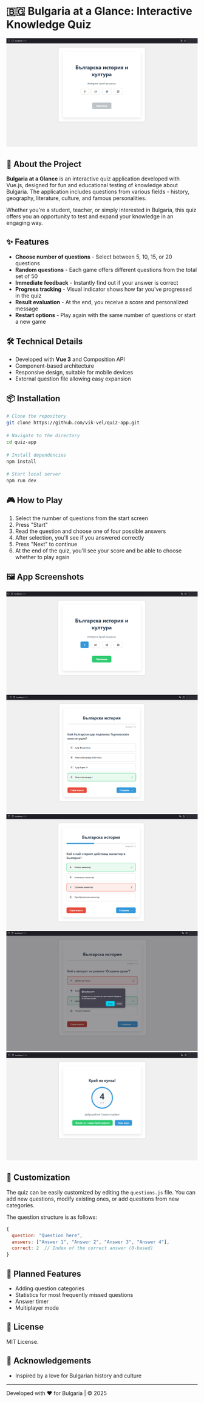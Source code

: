 # 🇧🇬 Bulgaria at a Glance: Interactive Knowledge Quiz

![Quiz App Banner](public/screenshots/start.png)

## 📖 About the Project

**Bulgaria at a Glance** is an interactive quiz application developed with Vue.js, designed for fun and educational testing of knowledge about Bulgaria. The application includes questions from various fields - history, geography, literature, culture, and famous personalities.

Whether you're a student, teacher, or simply interested in Bulgaria, this quiz offers you an opportunity to test and expand your knowledge in an engaging way.

## ✨ Features

- **Choose number of questions** - Select between 5, 10, 15, or 20 questions
- **Random questions** - Each game offers different questions from the total set of 50
- **Immediate feedback** - Instantly find out if your answer is correct
- **Progress tracking** - Visual indicator shows how far you've progressed in the quiz
- **Result evaluation** - At the end, you receive a score and personalized message
- **Restart options** - Play again with the same number of questions or start a new game

## 🛠️ Technical Details

- Developed with **Vue 3** and Composition API
- Component-based architecture
- Responsive design, suitable for mobile devices
- External question file allowing easy expansion

## 📦 Installation

```bash
# Clone the repository
git clone https://github.com/vik-vel/quiz-app.git

# Navigate to the directory
cd quiz-app

# Install dependencies
npm install

# Start local server
npm run dev
```

## 🎮 How to Play

1. Select the number of questions from the start screen
2. Press "Start"
3. Read the question and choose one of four possible answers
4. After selection, you'll see if you answered correctly
5. Press "Next" to continue
6. At the end of the quiz, you'll see your score and be able to choose whether to play again

## 🖼️ App Screenshots

![Start Screen](public/screenshots/chooseCountQuestions.png)
![Correct Ansver](public/screenshots/correctAnsver.png)
![Wrong Ansver](public/screenshots/wrongAnsver.png)
![Stop Game](public/screenshots/stopGame.png)
![End Of Quiz](public/screenshots/endOfQuiz.png)

## 🔧 Customization

The quiz can be easily customized by editing the `questions.js` file. You can add new questions, modify existing ones, or add questions from new categories.

The question structure is as follows:

```javascript
{
  question: "Question here",
  answers: ["Answer 1", "Answer 2", "Answer 3", "Answer 4"],
  correct: 2  // Index of the correct answer (0-based)
}
```

## 📝 Planned Features

- Adding question categories
- Statistics for most frequently missed questions
- Answer timer
- Multiplayer mode

## 📄 License

MIT License.

## 👏 Acknowledgements

- Inspired by a love for Bulgarian history and culture

---

Developed with ❤️ for Bulgaria | © 2025
